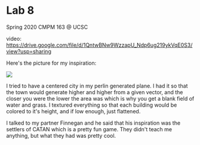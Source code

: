 # Lab 8
Spring 2020 CMPM 163 @ UCSC

video: https://drive.google.com/file/d/1QntwBNw9WzzapU_Ndp6ug219ykVqE0S3/view?usp=sharing

Here's the picture for my inspiration:

![](images/currentstate.PNG)

I tried to have a centered city in my perlin generated plane. I had it so that the town would generate higher and higher
from a given vector, and the closer you were the lower the area was which is why you get a blank field of water and grass.
I textured everything so that each building would be colored to it's height, and if low enough, just flattened.

I talked to my partner Finnegan and he said that his inspiration was the settlers of CATAN which is a pretty fun game. They 
didn't teach me anything, but what they had was pretty cool.